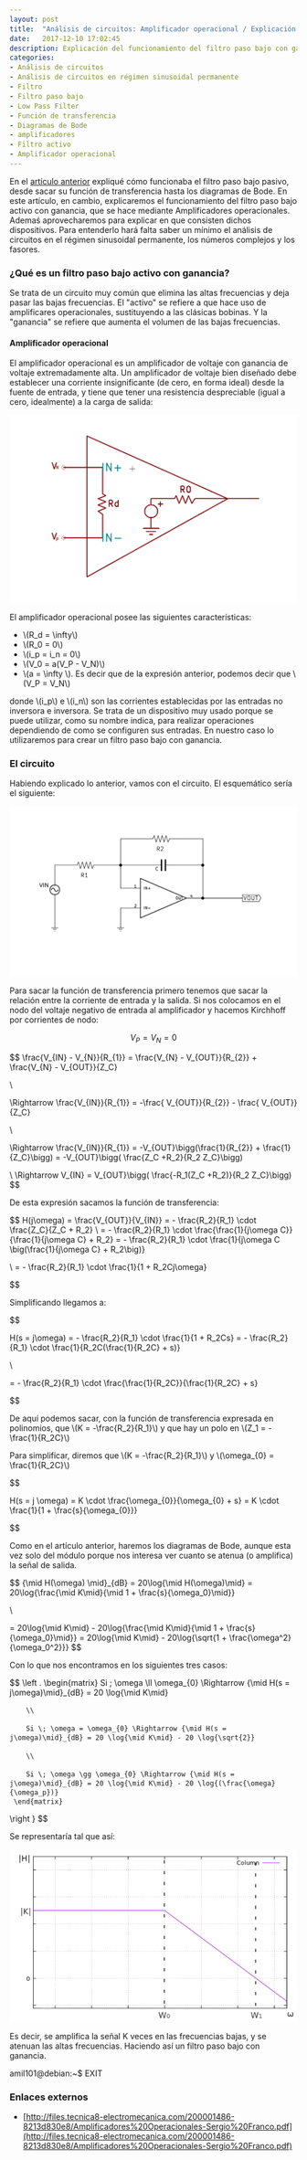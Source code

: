 ```yaml
---
layout: post
title:  "Análisis de circuitos: Amplificador operacional / Explicación Filtro Paso Bajo con ganancia usando amplificadores"
date:   2017-12-10 17:02:45
description: Explicación del funcionamiento del filtro paso bajo con ganacia.
categories:
- Análisis de circuitos
- Análisis de circuitos en régimen sinusoidal permanente
- Filtro
- Filtro paso bajo
- Low Pass Filter
- Función de transferencia
- Diagramas de Bode
- amplificadores
- Filtro activo
- Amplificador operacional
---
```


En el [artículo anterior](../Filtro-paso-bajo/) expliqué cómo funcionaba el filtro paso bajo pasivo, desde sacar su función de transferencia hasta los diagramas de Bode. En este artículo, en cambio, explicaremos el funcionamiento del filtro paso bajo activo con ganancia, que se hace mediante Amplificadores operacionales. Ademaś aprovecharemos para explicar en que consisten dichos dispositivos. Para entenderlo hará falta saber un mínimo el análisis de circuitos en el régimen sinusoidal permanente, los números complejos y los fasores.

### ¿Qué es un filtro paso bajo activo con ganancia?
Se trata de un circuito muy común que elimina las altas frecuencias y deja pasar las bajas frecuencias. El "activo" se refiere a que hace uso de amplificares operacionales, sustituyendo a las clásicas bobinas. Y la "ganancia" se refiere que aumenta el volumen de las bajas frecuencias.

#### Amplificador operacional
El amplificador operacional es un amplificador de voltaje con ganancia de voltaje extremadamente alta. Un amplificador de voltaje bien diseñado debe establecer una corriente insignificante (de cero, en forma ideal) desde la fuente de entrada, y tiene que tener una resistencia despreciable (igual a cero, idealmente) a la carga de salida:

![Amplificador operacional](../images/ampop.png)

El amplificador operacional posee las siguientes características:

* \\(R_d = \infty\\)
* \\(R_0 = 0\\)
* \\(i_p = i_n = 0\\)
* \\(V_0 = a(V_P - V_N)\\)
* \\(a = \infty \\). Es decir que de la expresión anterior, podemos decir que \\(V_P = V_N\\)

donde \\(i_p\\) e \\(i_n\\) son las corrientes establecidas por las entradas no inversora e inversora. Se trata de un dispositivo muy usado porque se puede utilizar, como su nombre indica, para realizar operaciones dependiendo de como se configuren sus entradas. En nuestro caso lo utilizaremos para crear un filtro paso bajo con ganancia.

### El circuito

Habiendo explicado lo anterior, vamos con el circuito. El esquemático sería el siguiente:

![Esquemático](../images/FiltroPasoBajoGananciaSchematic.png)

Para sacar la función de transferencia primero tenemos que sacar la relación entre la corriente de entrada y la salida. Si nos colocamos en el nodo del voltaje negativo de entrada al amplificador y hacemos Kirchhoff por corrientes de nodo:

$$
V_{P} = V_{N} = 0
$$

$$
\frac{V_{IN} - V_{N}}{R_{1}} = \frac{V_{N} - V_{OUT}}{R_{2}} + \frac{V_{N} - V_{OUT}}{Z_C}

\\

\Rightarrow \frac{V_{IN}}{R_{1}} = -\frac{ V_{OUT}}{R_{2}} - \frac{ V_{OUT}}{Z_C}

\\

\Rightarrow \frac{V_{IN}}{R_{1}} = -V_{OUT}\bigg(\frac{1}{R_{2}} + \frac{1}{Z_C}\bigg) = -V_{OUT}\bigg( \frac{Z_C +R_2}{R_2 Z_C}\bigg)

\\
\Rightarrow V_{IN} = V_{OUT}\bigg( \frac{-R_1(Z_C +R_2)}{R_2 Z_C}\bigg)
$$

De esta expresión sacamos la función de transferencia:

$$
H(j\omega) = \frac{V_{OUT}}{V_{IN}} = - \frac{R_2}{R_1} \cdot \frac{Z_C}{Z_C + R_2}
\\
= - \frac{R_2}{R_1} \cdot \frac{\frac{1}{j\omega C}}{\frac{1}{j\omega C} + R_2} = - \frac{R_2}{R_1} \cdot \frac{1}{j\omega C \big(\frac{1}{j\omega C} + R_2\big)}

\\
= - \frac{R_2}{R_1} \cdot \frac{1}{1 + R_2Cj\omega}

$$

Simplificando llegamos a:

$$

H(s = j\omega) = - \frac{R_2}{R_1} \cdot \frac{1}{1 + R_2Cs} = - \frac{R_2}{R_1} \cdot \frac{1}{R_2C(\frac{1}{R_2C} + s)}

\\

=  - \frac{R_2}{R_1} \cdot \frac{\frac{1}{R_2C}}{\frac{1}{R_2C} + s}

$$

De aquí podemos sacar, con la función de transferencia expresada en polinomios, que \\(K = -\frac{R_2}{R_1}\\) y que hay un polo en \\(Z_1 = -\frac{1}{R_2C}\\)

Para simplificar, diremos que \\(K = -\frac{R_2}{R_1}\\) y \\(\omega_{0} = \frac{1}{R_2C}\\)

$$

H(s = j \omega) = K \cdot \frac{\omega_{0}}{\omega_{0} + s} = K \cdot \frac{1}{1 + \frac{s}{\omega_{0}}}

$$

Como en el artículo anterior, haremos los diagramas de Bode, aunque esta vez solo del módulo porque nos interesa ver cuanto se atenua (o amplifica) la señal de salida.


$$
{\mid H(\omega) \mid}_{dB} =  20\log{\mid H(\omega)\mid} = 20\log{\frac{\mid K\mid}{\mid 1 + \frac{s}{\omega_0}\mid}}

\\

= 20\log{\mid K\mid} - 20\log{\frac{\mid K\mid}{\mid 1 + \frac{s}{\omega_0}\mid}} = 20\log{\mid K\mid} - 20\log{\sqrt{1 + \frac{\omega^2}{\omega_0^2}}}
$$

Con lo que nos encontramos en los siguientes tres casos:

$$
\left .
     \begin{matrix}
        Si \; \omega \ll \omega_{0} \Rightarrow {\mid H(s = j\omega)\mid}_{dB} = 20 \log{\mid K\mid}

        \\

        Si \; \omega = \omega_{0} \Rightarrow {\mid H(s = j\omega)\mid}_{dB} = 20 \log{\mid K\mid} - 20 \log{\sqrt{2}}

        \\

        Si \; \omega \gg \omega_{0} \Rightarrow {\mid H(s = j\omega)\mid}_{dB} = 20 \log{\mid K\mid} - 20 \log{(\frac{\omega}{\omega_p})}
     \end{matrix}
  \right \}
$$

Se representaría tal que así:

![Gráfica módulo filtro paso bajo con ganacia](../images/lowPassFilterGain.png)

Es decir, se amplifica la señal K veces en las frecuencias bajas, y se atenuan las altas frecuencias. Haciendo así un filtro paso bajo con ganancia.


amil101@debian:~$ EXIT


### Enlaces externos
* [http://files.tecnica8-electromecanica.com/200001486-8213d830e8/Amplificadores%20Operacionales-Sergio%20Franco.pdf](http://files.tecnica8-electromecanica.com/200001486-8213d830e8/Amplificadores%20Operacionales-Sergio%20Franco.pdf)
